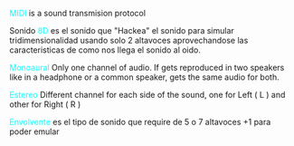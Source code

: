 
<span style="color:cyan;">MIDI</span> is a sound transmision protocol

Sonido <span style="color:cyan;">8D</span> es el sonido que \"Hackea\" el sonido para simular tridimensionalidad usando solo 2 altavoces aprovechandose las caracteristicas de como nos llega el sonido al oido. 

<span style="color:cyan;">Monoaural</span> Only one channel of audio. If gets reproduced in two speakers like in a headphone or a common speaker, gets the same audio for both. 

<span style="color:cyan;">Estereo</span> Different channel for each side of the sound, one for Left ( L ) and other for Right ( R )
 
<span style="color:cyan;">Envolvente</span> es el tipo de sonido que require de 5 o 7 altavoces +1 para poder emular 
